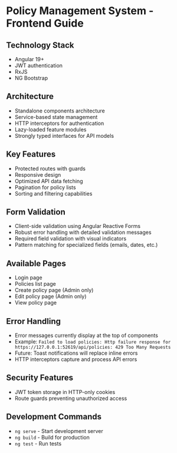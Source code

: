 # Policy Management System - Frontend Guide

## Technology Stack
- Angular 19+
- JWT authentication
- RxJS
- NG Bootstrap

## Architecture
- Standalone components architecture
- Service-based state management
- HTTP interceptors for authentication
- Lazy-loaded feature modules
- Strongly typed interfaces for API models

## Key Features
- Protected routes with guards
- Responsive design
- Optimized API data fetching
- Pagination for policy lists
- Sorting and filtering capabilities

## Form Validation
- Client-side validation using Angular Reactive Forms
- Robust error handling with detailed validation messages
- Required field validation with visual indicators
- Pattern matching for specialized fields (emails, dates, etc.)

## Available Pages
- Login page
- Policies list page 
- Create policy page (Admin only)
- Edit policy page (Admin only)
- View policy page

## Error Handling
- Error messages currently display at the top of components
- Example: `Failed to load policies: Http failure response for https://127.0.0.1:52619/api/policies: 429 Too Many Requests`
- Future: Toast notifications will replace inline errors
- HTTP interceptors capture and process API errors

## Security Features
- JWT token storage in HTTP-only cookies
- Route guards preventing unauthorized access

## Development Commands
- `ng serve` - Start development server
- `ng build` - Build for production
- `ng test` - Run tests 